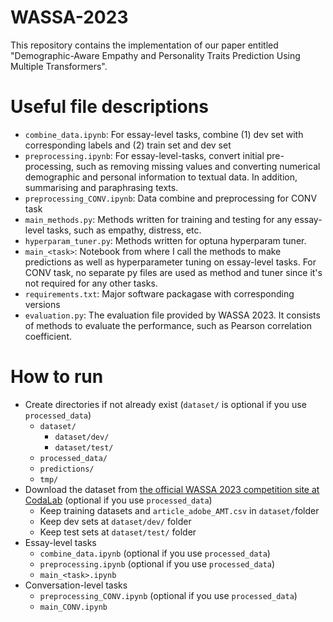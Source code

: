 # WASSA-2023
This repository contains the implementation of our paper entitled "Demographic-Aware Empathy and Personality Traits Prediction Using Multiple Transformers".

# Useful file descriptions
- `combine_data.ipynb`: For essay-level tasks, combine (1) dev set with corresponding labels and (2) train set and dev set
- `preprocessing.ipynb`: For essay-level-tasks, convert initial pre-processing, such as removing missing values and converting numerical demographic and personal information to textual data. In addition, summarising and paraphrasing texts.
- `preprocessing_CONV.ipynb`: Data combine and preprocessing for CONV task
- `main_methods.py`: Methods written for training and testing for any essay-level tasks, such as empathy, distress, etc.
- `hyperparam_tuner.py`: Methods written for optuna hyperparam tuner.
- `main_<task>`: Notebook from where I call the methods to make predictions as well as hyperparameter tuning on essay-level tasks. For CONV task, no separate py files are used as method and tuner since it's not required for any other tasks.
- `requirements.txt`: Major software packagase with corresponding versions
- `evaluation.py`: The evaluation file provided by WASSA 2023. It consists of methods to evaluate the performance, such as Pearson correlation coefficient.
 
# How to run
- Create directories if not already exist (`dataset/` is optional if you use `processed_data`)
	- `dataset/`
		- `dataset/dev/`
		- `dataset/test/`
	- `processed_data/`
	- `predictions/`
	- `tmp/`
- Download the dataset from [the official WASSA 2023 competition site at CodaLab](https://codalab.lisn.upsaclay.fr/competitions/11167) (optional if you use `processed_data`)
	- Keep training datasets and `article_adobe_AMT.csv` in `dataset/`folder
	- Keep dev sets at `dataset/dev/` folder
	- Keep test sets at `dataset/test/` folder
- Essay-level tasks
	- `combine_data.ipynb` (optional if you use `processed_data`)
	- `preprocessing.ipynb` (optional if you use `processed_data`)
	- `main_<task>.ipynb`
- Conversation-level tasks
	- `preprocessing_CONV.ipynb` (optional if you use `processed_data`)
	- `main_CONV.ipynb`

